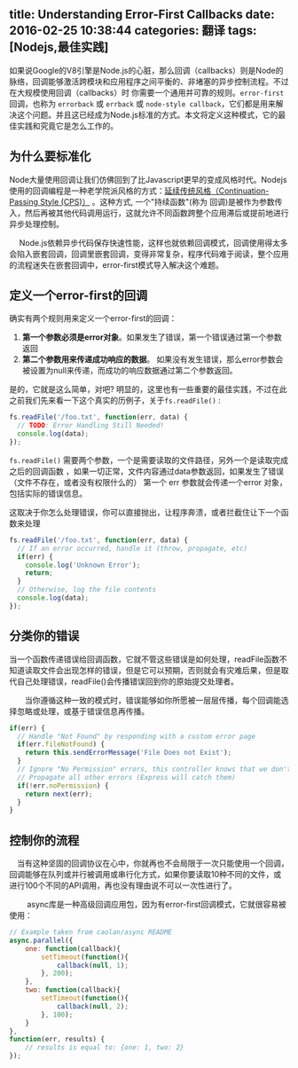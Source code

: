 title: Understanding Error-First Callbacks
date: 2016-02-25 10:38:44
categories: 翻译
tags: [Nodejs,最佳实践]
---
如果说Google的V8引擎是Node.js的心脏，那么回调（callbacks）则是Node的脉络，回调能够激活跨模块和应用程序之间平衡的、非堵塞的异步控制流程。不过在大规模使用回调（callbacks）时 你需要一个通用并可靠的规则。`error-first` 回调，也称为 `errorback` 或 `errback` 或 `node-style callback`，它们都是用来解决这个问题。并且这已经成为Node.js标准的方式。本文将定义这种模式，它的最佳实践和究竟它是怎么工作的。

## 为什么要标准化
Node大量使用回调让我们仿佛回到了比Javascript更早的变成风格时代。Nodejs使用的回调编程是一种老学院派风格的方式：[延续传统风格（Continuation-Passing Style (CPS)）][1] 。这种方式,  一个"持续函数"(称为 回调)是被作为参数传入，然后再被其他代码调用运行，这就允许不同函数跨整个应用滞后或提前地进行异步处理控制。

　  Node.js依赖异步代码保存快速性能，这样也就依赖回调模式，回调使用得太多会陷入嵌套回调，回调里嵌套回调，变得非常复杂，程序代码难于阅读，整个应用的流程迷失在嵌套回调中，error-first模式导入解决这个难题。


## 定义一个error-first的回调
确实有两个规则用来定义一个error-first的回调：

 1. **第一个参数必须是error对象**。如果发生了错误，第一个错误通过第一个参数返回
 2. **第二个参数用来传递成功响应的数据**。 如果没有发生错误，那么error参数会被设置为null来传递，而成功的响应数据通过第二个参数返回。

是的，它就是这么简单，对吧? 明显的，这里也有一些重要的最佳实践，不过在此之前我们先来看一下这个真实的历例子，关于`fs.readFile()` :
``` javascript
fs.readFile('/foo.txt', function(err, data) {
  // TODO: Error Handling Still Needed!
  console.log(data);
});
```
`fs.readFile()` 需要两个参数，一个是需要读取的文件路径，另外一个是读取完成之后的回调函数 ，如果一切正常，文件内容通过data参数返回，如果发生了错误（文件不存在，或者没有权限什么的） 第一个 err 参数就会传递一个error 对象，包括实际的错误信息。

这取决于你怎么处理错误，你可以直接抛出，让程序奔溃，或者拦截住让下一个函数来处理

``` javascript
fs.readFile('/foo.txt', function(err, data) {
  // If an error occurred, handle it (throw, propagate, etc)
  if(err) {
    console.log('Unknown Error');
    return;
  }
  // Otherwise, log the file contents
  console.log(data);
});
```
## 分类你的错误
当一个函数传递错误给回调函数，它就不管这些错误是如何处理，readFile函数不知道读取文件会出现怎样的错误，但是它可以预期，否则就会有灾难后果，但是取代自己处理错误，readFile()会传播错误回到你的原始提交处理者。

　　当你遵循这种一致的模式时，错误能够如你所愿被一层层传播，每个回调能选择忽略或处理，或基于错误信息再传播。

```javascript
if(err) {
  // Handle "Not Found" by responding with a custom error page
  if(err.fileNotFound) {
    return this.sendErrorMessage('File Does not Exist');
  }
  // Ignore "No Permission" errors, this controller knows that we don't care
  // Propagate all other errors (Express will catch them)
  if(!err.noPermission) {
    return next(err);
  }
}
```

<!-- more -->

## 控制你的流程
　当有这种坚固的回调协议在心中，你就再也不会局限于一次只能使用一个回调，回调能够在队列或并行被调用或串行化方式，如果你要读取10种不同的文件，或进行100个不同的API调用，再也没有理由说不可以一次性进行了。

　　 async库是一种高级回调应用包，因为有error-first回调模式，它就很容易被使用：
```javascript
// Example taken from caolan/async README
async.parallel({
    one: function(callback){
        setTimeout(function(){
            callback(null, 1);
        }, 200);
    },
    two: function(callback){
        setTimeout(function(){
            callback(null, 2);
        }, 100);
    }
},
function(err, results) {
    // results is equal to: {one: 1, two: 2}
});
```



  [1]: http://en.wikipedia.org/wiki/Continuation-passing_style
